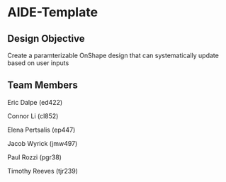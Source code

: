 # AIDE-Template

## Design Objective
Create a paramterizable OnShape design that can systematically update based on user inputs

## Team Members
Eric Dalpe (ed422)

Connor Li (cl852)

Elena Pertsalis (ep447)

Jacob Wyrick (jmw497)

Paul Rozzi (pgr38)

Timothy Reeves (tjr239)
